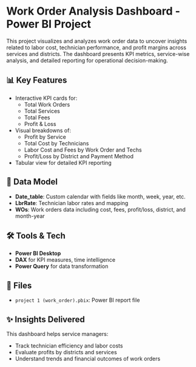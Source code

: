 # Work Order Analysis Dashboard - Power BI Project

This project visualizes and analyzes work order data to uncover insights related to labor cost, technician performance, and profit margins across services and districts. The dashboard presents KPI metrics, service-wise analysis, and detailed reporting for operational decision-making.

## 📊 Key Features

- Interactive KPI cards for:
  - Total Work Orders
  - Total Services
  - Total Fees
  - Profit & Loss
- Visual breakdowns of:
  - Profit by Service
  - Total Cost by Technicians
  - Labor Cost and Fees by Work Order and Techs
  - Profit/Loss by District and Payment Method
- Tabular view for detailed KPI reporting

## 📁 Data Model

- **Date_table**: Custom calendar with fields like month, week, year, etc.
- **LbrRate**: Technician labor rates and mapping
- **WOs**: Work orders data including cost, fees, profit/loss, district, and month-year

## 🛠️ Tools & Tech

- **Power BI Desktop**
- **DAX** for KPI measures, time intelligence
- **Power Query** for data transformation

## 📁 Files

- `project 1 (work_order).pbix`: Power BI report file

## ✨ Insights Delivered

This dashboard helps service managers:
- Track technician efficiency and labor costs
- Evaluate profits by districts and services
- Understand trends and financial outcomes of work orders

